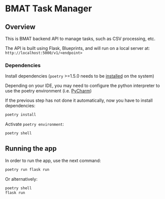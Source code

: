 # BMAT Task Manager

## Overview

This is BMAT backend API to manage tasks, such as CSV processing, etc.

The API is built using Flask, Blueprints, and will run on a local server at: `http://localhost:5000/v1/<endpoint>`

### Dependencies

Install dependencies (`poetry` >=1.5.0 needs to be [installed](https://python-poetry.org/docs/#installing-with-the-official-installer) on the system)

Depending on your IDE, you may need to configure the python interpreter to use the poetry environment (i.e. [PyCharm](https://www.jetbrains.com/help/pycharm/poetry.html))

If the previous step has not done it automatically, now you have to install dependencies:

```sh
poetry install
```

Activate `poetry environment`:

```sh
poetry shell
```

## Running the app

In order to run the app, use the next command:

```sh
poetry run flask run
```
Or alternatively:
```sh
poetry shell
flask run
```
